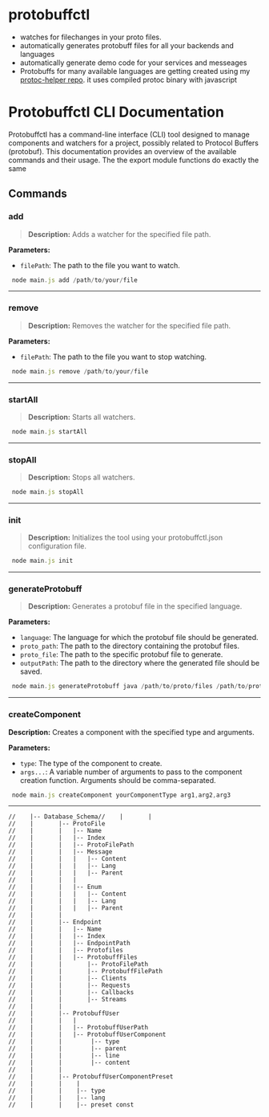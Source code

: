 # protobuffctl 
- watches for filechanges in your proto files.
- automatically generates protobuff files for all your backends and languages
- automatically generate demo code for your services and messeages
-  Protobuffs for many available languages are getting created using my <a href="https://github.com/ji-podhead/protoc-helper">protoc-helper repo</a>. it uses  compiled protoc binary with javascript
  
# Protobuffctl CLI Documentation
Protobuffctl has a command-line interface (CLI) tool designed to manage components and watchers for a project,   possibly related to Protocol Buffers (protobuf). This documentation provides an overview of the available commands and their usage. The the export module functions do exactly the same
## Commands
### add 
> **Description:** Adds a watcher for the specified file path.

**Parameters:**
- `filePath`: The path to the file you want to watch.
```javascript
 node main.js add /path/to/your/file
 ````
---
### remove 
> **Description:** Removes the watcher for the specified file path.

**Parameters:**
- `filePath`: The path to the file you want to stop watching.
```javascript
 node main.js remove /path/to/your/file
 ````
---
### startAll
> **Description:** Starts all watchers.
```javascript
 node main.js startAll
 ````
---
### stopAll
> **Description:** Stops all watchers.
```javascript
 node main.js stopAll
 ````
---
### init
> **Description:** Initializes the tool using your protobuffctl.json configuration file.
```javascript
 node main.js init
 ````
---
### generateProtobuff 
> **Description:** Generates a protobuf file in the specified language.

**Parameters:**
- `language`: The language for which the protobuf file should be generated.
- `proto_path`: The path to the directory containing the protobuf files.
- `proto_file`: The path to the specific protobuf file to generate.
- `outputPath`: The path to the directory where the generated file should be saved.
```javascript
 node main.js generateProtobuff java /path/to/proto/files /path/to/proto/file.proto /path/to/output
 ````
---
### createComponent
**Description:** Creates a component with the specified type and arguments.

**Parameters:**
- `type`: The type of the component to create.
- `args...`: A variable number of arguments to pass to the component creation function. Arguments should be comma-separated.
```javascript
 node main.js createComponent yourComponentType arg1,arg2,arg3
 ````
---
```
//    |-- Database_Schema//    |       |
//    |       |-- ProtoFile
//    |       |   |-- Name
//    |       |   |-- Index
//    |       |   |-- ProtoFilePath
//    |       |   |-- Message
//    |       |   |   |-- Content
//    |       |   |   |-- Lang
//    |       |   |   |-- Parent
//    |       |   |
//    |       |   |-- Enum
//    |       |   |   |-- Content
//    |       |   |   |-- Lang
//    |       |   |   |-- Parent
//    |       |
//    |       |-- Endpoint 
//    |       |   |-- Name
//    |       |   |-- Index
//    |       |   |-- EndpointPath
//    |       |   |-- Protofiles
//    |       |   |-- ProtobuffFiles
//    |       |       |-- ProtoFilePath
//    |       |       |-- ProtobuffFilePath
//    |       |       |-- Clients
//    |       |       |-- Requests
//    |       |       |-- Callbacks
//    |       |       |-- Streams
//    |       |
//    |       |-- ProtobuffUser
//    |       |   |
//    |       |   |-- ProtobuffUserPath
//    |       |   |-- ProtobuffUserComponent
//    |       |        |-- type
//    |       |        |-- parent
//    |       |        |-- line
//    |       |        |-- content
//    |       |
//    |       |-- ProtobuffUserComponentPreset
//    |       |    |
//    |       |    |-- type
//    |       |    |-- lang
//    |       |    |-- preset const 
```
